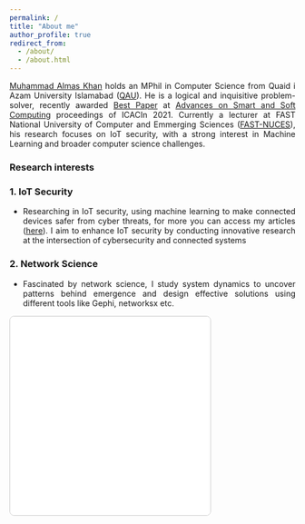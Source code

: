 ```yaml
---
permalink: /
title: "About me"
author_profile: true
redirect_from: 
  - /about/
  - /about.html
---
```


<div style="text-align: justify;">
 <a href="https://github.com/muhammadalmaskhan">
Muhammad Almas Khan</a> holds an MPhil in Computer Science from Quaid i Azam University Islamabad (<a href="https://cs.qau.edu.pk/">QAU</a>). He is a logical and inquisitive problem-solver, recently awarded <a href="https://drive.google.com/file/d/1cx9oQWCuLlkuCCVW35Z7ChvN6Z1jcXDK/view">Best Paper</a> at <a href="https://link.springer.com/book/10.1007/978-981-16-5559-3">Advances on Smart and Soft Computing</a> proceedings of ICACIn 2021. Currently a lecturer at FAST National University of Computer and Emmerging Sciences (<a href="http://isb.nu.edu.pk/Faculty/Details/6528">FAST-NUCES</a>), his research focuses on IoT security, with a strong interest in Machine Learning and broader computer science challenges.
</div>


### Research interests

### 1. IoT Security

- <div style="text-align: justify;">  Researching in IoT security, using machine learning to make connected devices safer from cyber threats, for more you can access my articles (<a href="https://scholar.google.com/citations?user=s23eUgcAAAAJ&hl=en&oi=ao">here</a>). I aim to enhance IoT security by conducting innovative research at the intersection of cybersecurity and connected systems </div>

### 2. Network Science

- <div style="text-align: justify;"> Fascinated by network science, I study system dynamics to uncover patterns behind emergence and design effective solutions using different tools like Gephi, networksx etc. </div>

<iframe src="/CoAuth/" width="70%" height="350px" style="border: 1px solid #ccc; border-radius: 8px;"></iframe>



<!-- About Me section ends here -->

<div style="width: 245px; margin: 20px auto; transform: scale(0.8); transform-origin: top center;">
  <script type="text/javascript" id="clstr_globe" src="//clustrmaps.com/globe.js?d=XFhXtHTPhWckv9lN2nC03y-VmYQ5PiKPBALTJmj9TLU"></script>
</div>

